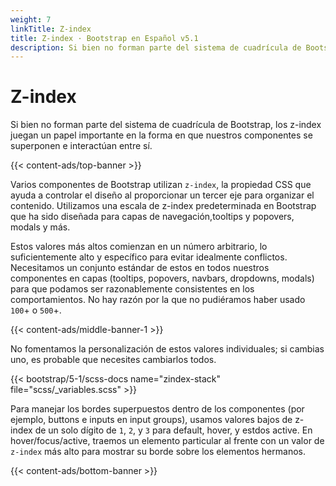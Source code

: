 ```yaml
---
weight: 7
linkTitle: Z-index
title: Z-index · Bootstrap en Español v5.1
description: Si bien no forman parte del sistema de cuadrícula de Bootstrap, los z-index juegan un papel importante en la forma en que nuestros componentes se superponen e interactúan entre sí.
---
```


# Z-index

Si bien no forman parte del sistema de cuadrícula de Bootstrap, los z-index juegan un papel importante en la forma en que nuestros componentes se superponen e interactúan entre sí.

{{< content-ads/top-banner >}}

Varios componentes de Bootstrap utilizan `z-index`, la propiedad CSS que ayuda a controlar el diseño al proporcionar un tercer eje para organizar el contenido. Utilizamos una escala de z-index predeterminada en Bootstrap que ha sido diseñada para capas de navegación,tooltips y popovers, modals y más.

Estos valores más altos comienzan en un número arbitrario, lo suficientemente alto y específico para evitar idealmente conflictos. Necesitamos un conjunto estándar de estos en todos nuestros componentes en capas (tooltips, popovers, navbars, dropdowns, modals) para que podamos ser razonablemente consistentes en los comportamientos. No hay razón por la que no pudiéramos haber usado `100`+ o `500`+.

{{< content-ads/middle-banner-1 >}}

No fomentamos la personalización de estos valores individuales; si cambias uno, es probable que necesites cambiarlos todos.

{{< bootstrap/5-1/scss-docs name="zindex-stack" file="scss/_variables.scss" >}}

Para manejar los bordes superpuestos dentro de los componentes (por ejemplo, buttons e inputs en input groups), usamos valores bajos de z-index de un solo dígito de `1`, `2`, y `3` para default, hover, y estdos active. En hover/focus/active, traemos un elemento particular al frente con un valor de `z-index` más alto para mostrar su borde sobre los elementos hermanos.

{{< content-ads/bottom-banner >}}